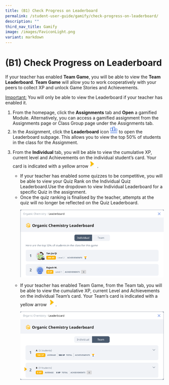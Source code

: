 ```yaml
---
title: (B1) Check Progress on Leaderboard
permalink: /student-user-guide/gamify/check-progress-on-leaderboard/
description: ""
third_nav_title: Gamify
image: /images/FaviconLight.png
variant: markdown
---
```

<h1 id="check-progress-on-leaderboard">(B1) Check Progress on Leaderboard</h1>
<p>If your teacher has enabled <strong>Team Game</strong>, you will be able to view the <strong>Team Leaderboard</strong>. <strong>Team Game</strong> will allow you to work cooperatively with your peers to collect XP and unlock Game Stories and Achievements.</p>
<u>Important:</u> You will only be able to view the Leaderboard if your teacher has enabled it.
<ol>
<li>From the homepage, click the <strong>Assignments</strong> tab and <strong>Open</strong> a gamified Module. Alternatively, you can&nbsp;access&nbsp;a gamified assignment from the Assignments page&nbsp;or Class Group page under the Assignments tab.</li>
<li>In the Assignment, click the <strong>Leaderboard</strong> icon <img style="width:1.5rem; display: inline;" src="/images/Icons/Leaderboard32.png"> to open the Leaderboard subpage. This allows you to view the top 50% of students in the class for the Assignment. </li>
	<li><p>From the&nbsp;<strong>Individual</strong>&nbsp;tab, you will be able to view the cumulative XP, current level and Achievements on the individual student’s card. Your card is indicated with a yellow arrow<img style="width:1.5rem; display: inline;" src="/images/Icons/YellowArrow.svg"> .</p>
<ul>
	<li>If your teacher has enabled some quizzes to be competitive, you will be able to view your Quiz Rank on the Individual Quiz Leaderboard.Use the dropdown to view Individual Leaderboard for a specific Quiz in the assignment.</li>
<li>Once the quiz ranking is finalised by the teacher, attempts at the quiz will no longer be reflected on the Quiz Leaderboard.</li>
		
<p> <img alt="Check Progress on Leaderboard" src="/images/1Student/G_CheckLeaderboard1.png"></p>

<li><p>If your teacher has enabled Team Game, from the Team tab, you will be able to view the cumulative XP, current Level and Achievements on the individual Team’s card. Your Team’s card is indicated with a yellow arrow <img style="width:1.5rem; display: inline;" src="/images/Icons/YellowArrow.svg">.</p>
<p> <img alt="Check Progress on Leaderboard" src="/images/1Student/G-CheckLeaderboard2.png"></p>
</li>
</ul></li></ol>